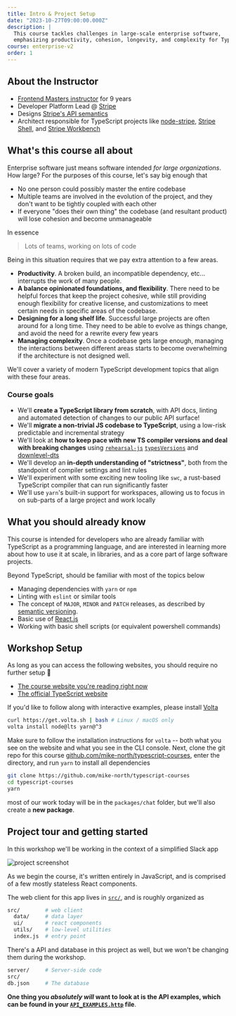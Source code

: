```yaml
---
title: Intro & Project Setup
date: "2023-10-27T09:00:00.000Z"
description: |
  This course tackles challenges in large-scale enterprise software,
  emphasizing productivity, cohesion, longevity, and complexity for TypeScript developers.
course: enterprise-v2
order: 1
---
```


## About the Instructor

- [Frontend Masters instructor](https://frontendmasters.com/teachers/mike-north/) for 9 years
- Developer Platform Lead @ [Stripe](https://stripe.com)
- Designs [Stripe's API semantics](https://stripe.com/docs/api)
- Architect responsible for TypeScript projects like [node-stripe](https://github.com/stripe/stripe-node), [Stripe Shell](https://stripe.sh/), and [Stripe Workbench](https://workbench.stripe.dev/)

## What's this course all about

Enterprise software just means software intended _for large organizations_. How large? For the purposes of this course, let's say big enough that

- No one person could possibly master the entire codebase
- Multiple teams are involved in the evolution of the project, and they don't want to be tightly coupled with each other
- If everyone "does their own thing" the codebase (and resultant product) will lose cohesion and become unmanageable

In essence

> Lots of teams, working on lots of code

Being in this situation requires that we pay extra attention to a few areas.

- **Productivity**. A broken build, an incompatible dependency, etc... interrupts the work of many people.
- **A balance opinionated foundations, and flexibility**. There need to be helpful forces that keep the project cohesive, while still providing enough flexibility for creative license, and customizations to meet certain needs in specific areas of the codebase.
- **Designing for a long shelf life**. Successful large projects are often around for a long time. They need to be able to evolve as things change, and avoid the need for a rewrite every few years
- **Managing complexity**. Once a codebase gets large enough, managing the interactions between different areas starts to become overwhelming if the architecture is not designed well.

We'll cover a variety of modern TypeScript development topics that align with these four areas.

### Course goals

- We'll **create a TypeScript library from scratch**, with API docs, linting and automated detection of changes to our public API surface!
- We'll **migrate a non-trivial JS codebase to TypeScript**, using a low-risk predictable and incremental strategy
- We'll look at **how to keep pace with new TS compiler versions and deal with breaking changes** using [`rehearsal-js`](https://github.com/rehearsal-js/rehearsal-js) [`typesVersions`](https://www.typescriptlang.org/docs/handbook/declaration-files/publishing.html#multiple-fields) and [downlevel-dts](https://github.com/sandersn/downlevel-dts)
- We'll develop an **in-depth understanding of "strictness"**, both from the standpoint of compiler settings and lint rules
- We'll experiment with some exciting new tooling like `swc`, a rust-based TypeScript compiler that can run significantly faster
- We'll use `yarn`'s built-in support for workspaces, allowing us to focus in on sub-parts of a large project and work locally

## What you should already know

This course is intended for developers who are already familiar with TypeScript
as a programming language, and are interested in learning more about how
to use it at scale, in libraries, and as a core part of large software projects.

Beyond TypeScript, should be familiar with most of the topics below

- Managing dependencies with `yarn` or `npm`
- Linting with `eslint` or similar tools
- The concept of `MAJOR`, `MINOR` and `PATCH` releases, as described by [semantic versioning](https://semver.org/#summary).
- Basic use of [React.js](https://react.dev/)
- Working with basic shell scripts (or equivalent powershell commands)

## Workshop Setup

As long as you can access the following websites, you should require no further setup :tada:
 
- [The course website you're reading right now](https://www.typescript-training.com/course/enterprise-v2)
- [The official TypeScript website](https://www.typescriptlang.org)

If you'd like to follow along with interactive examples, please install [Volta](https://volta.sh)

```sh
curl https://get.volta.sh | bash # Linux / macOS only
volta install node@lts yarn@^3
```

Make sure to follow the installation instructions for `volta` -- both what you see on the website and what you see in the CLI console. Next, clone the git repo for this course [github.com/mike-north/typescript-courses](https://github.com/mike-north/typescript-courses), enter the directory, and run `yarn` to install all dependencies

```sh
git clone https://github.com/mike-north/typescript-courses
cd typescript-courses
yarn
```

most of our work today will be in the `packages/chat` folder, but we'll also create a **new package**.

## Project tour and getting started

In this workshop we'll be working in the context of a simplified Slack app

![project screenshot](./img/project_screenshot.png)

As we begin the course, it's written entirely in JavaScript, and is comprised of a few mostly stateless React components.

The web client for this app lives in [`src/`](https://github.com/mike-north/typescript-courses/blob/main/packages/chat/src/), and is roughly organized as

```bash
src/        # web client
  data/     # data layer
  ui/       # react components
  utils/    # low-level utilities
  index.js  # entry point
```

There's a API and database in this project as well, but we won't be changing them during the workshop.

```bash
server/     # Server-side code
src/
db.json     # The database
```

**One thing you _absolutely will_ want to look at is the API examples, which can be found in your [`API_EXAMPLES.http`](https://github.com/mike-north/typescript-courses/blob/main/packages/chat/API_EXAMPLES.http) file**.
